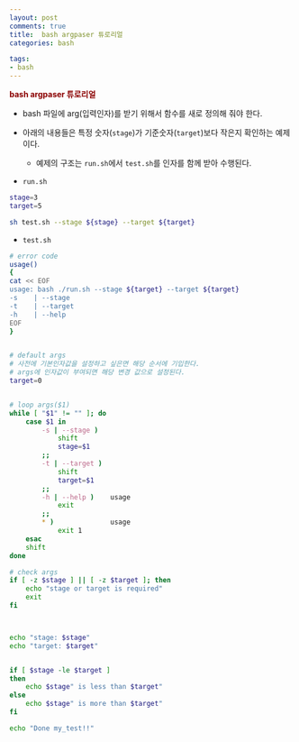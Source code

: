 ```yaml
---
layout: post
comments: true
title:  bash argpaser 튜로리얼
categories: bash

tags:
- bash
---
```



**<span style='color:DarkRed'>bash argpaser 튜로리얼</span>**

- bash 파일에 arg(입력인자)를 받기 위해서 함수를 새로 정의해 줘야 한다.
- 아래의 내용들은 특정 숫자(`stage`)가 기준숫자(`target`)보다 작은지 확인하는 예제이다.
    - 예제의 구조는 `run.sh`에서 `test.sh`를 인자를 함께 받아 수행된다. 

- `run.sh`

```bash
stage=3
target=5

sh test.sh --stage ${stage} --target ${target} 
```

- `test.sh`

```bash
# error code
usage()
{
cat << EOF
usage: bash ./run.sh --stage ${target} --target ${target}
-s    | --stage                  
-t    | --target        
-h    | --help                             
EOF
}


# default args
# 사전에 기본인자값을 설정하고 싶은면 해당 순서에 기입한다.
# args에 인자값이 부여되면 해당 변경 값으로 설정된다.
target=0


# loop args($1)
while [ "$1" != "" ]; do
    case $1 in
        -s | --stage )
            shift
            stage=$1
        ;;
        -t | --target )
            shift
            target=$1
        ;;              
        -h | --help )    usage
            exit
        ;;
        * )              usage
            exit 1
    esac
    shift
done

# check args
if [ -z $stage ] || [ -z $target ]; then
    echo "stage or target is required"
    exit
fi



echo "stage: $stage"
echo "target: $target"


if [ $stage -le $target ]
then
    echo $stage" is less than $target"
else
    echo $stage" is more than $target"
fi

echo "Done my_test!!"

```
